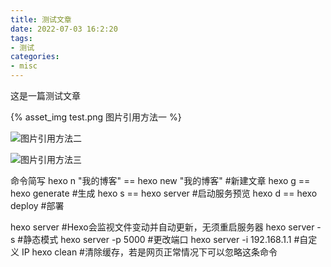 ```yaml
---
title: 测试文章
date: 2022-07-03 16:2:20
tags:
- 测试
categories:
- misc
---
```


这是一篇测试文章

{% asset_img test.png 图片引用方法一 %}

![图片引用方法二](test.png)

![图片引用方法三](/images/test.png)



命令简写
hexo n "我的博客" == hexo new "我的博客" #新建文章
hexo g == hexo generate #生成
hexo s == hexo server #启动服务预览
hexo d == hexo deploy #部署

hexo server #Hexo会监视文件变动并自动更新，无须重启服务器
hexo server -s #静态模式
hexo server -p 5000 #更改端口
hexo server -i 192.168.1.1 #自定义 IP
hexo clean #清除缓存，若是网页正常情况下可以忽略这条命令
